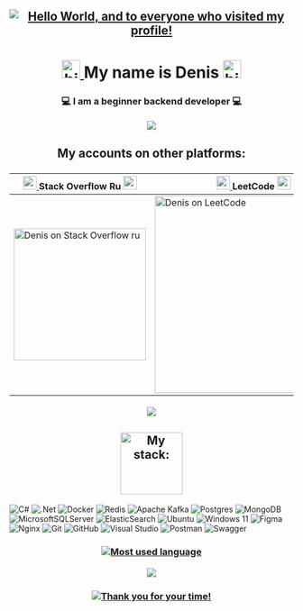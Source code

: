 <h2 align="center">
  <a href="#">
    <img src="https://capsule-render.vercel.app/api?type=waving&color=timeGradient&height=256&section=header&fontColor=ffffff&text=Hello%20World,&fontSize=75&animation=fadeIn&fontAlignY=38&desc=and%20to%20everyone%20who%20visited%20my%20profile!&descAlignY=55&descAlign=62" alt="Hello World, and to everyone who visited my profile!"/>
  </a>
</h2>
<h1 align="center">
  <a href="#">
    <img src="https://github.com/blackcater/blackcater/raw/main/images/Hi.gif" alt="hi" height="32"/>
  </a>
  My name is Denis  
  <a href="#">
    <img src="https://github.com/blackcater/blackcater/raw/main/images/Hi.gif" alt="hi" height="32"/>
  </a>
</h1>
<h3 align="center">💻 I am a beginner backend developer 💻</h3>

<h5 align="center">
  <a href="#">
    <img src="https://capsule-render.vercel.app/api?type=rect&height=1&color=timeGradient"/>
  </a>
</h5>

<h2 align="center">My accounts on other platforms:</h2>
<h3 align="center">
  <table align="center">
    <thead>
      <tr>
        <th scope="col">
          <a href="#">
            <img src="https://github.com/deniskasosiska/deniskasosiska/assets/44068354/c6a3debc-ccf3-4443-afba-910ac7735a53" height="24"/>
          </a>
          Stack Overflow Ru 
          <a href="#">
            <img src="https://github.com/deniskasosiska/deniskasosiska/assets/44068354/c6a3debc-ccf3-4443-afba-910ac7735a53" height="24"/>
          </a>
        </th>
        <th scope="col">
          <a href="#">
            <img src="https://github.com/deniskasosiska/deniskasosiska/assets/44068354/afcf3c3c-3e65-4f72-af6c-27f7745d1038" height="24"/>
          </a>
          LeetCode
          <a href="#">
            <img src="https://github.com/deniskasosiska/deniskasosiska/assets/44068354/afcf3c3c-3e65-4f72-af6c-27f7745d1038" height="24"/>
          </a>  
        </th>
      </tr>
    </thead>
    <tbody>
      <tr>
        <td>
          <a href="https://ru.stackoverflow.com/users/592447/deniska-sosiska/">
            <picture>
              <source media="(prefers-color-scheme: dark)" srcset="https://github-readme-stackoverflow.zohan.tech/?userID=592447&theme=dark&site=ru.stackoverflow">
              <source media="(prefers-color-scheme: light)" srcset="https://github-readme-stackoverflow.zohan.tech/?userID=592447&site=ru.stackoverflow">
              <img alt="Denis on Stack Overflow ru" height="234" src="https://github-readme-stackoverflow.zohan.tech/?userID=592447&theme=dark&site=ru.stackoverflow">
            </picture>
          </a>
        </td>
        <td>
          <a href="https://leetcode.com/u/DeniskaSosiSka/">
            <picture>
              <source media="(prefers-color-scheme: dark)" srcset="https://leetcard.jacoblin.cool/DeniskaSosiSka?theme=nord&ext=heatmap">
              <source media="(prefers-color-scheme: light)" srcset="https://leetcard.jacoblin.cool/DeniskaSosiSka?theme=unicorn&ext=heatmap">
              <img alt="Denis on LeetCode" width="350" src="https://leetcard.jacoblin.cool/DeniskaSosiSka?theme=nord&ext=heatmap">
            </picture>
          </a>
        </td>
      </tr>
    </tbody>
  </table>
</h3>

<h5 align="center">
  <a href="#">
    <img src="https://capsule-render.vercel.app/api?type=rect&height=1&color=timeGradient"/>
  </a>
</h5>

<h2 align="center">
  <a href="#">
    <picture>
      <source media="(prefers-color-scheme: dark)" srcset="https://capsule-render.vercel.app/api?type=venom&height=200&color=timeGradient&text=My%20stack:&fontAlign=49&reversal=false&section=header&fontColor=ffffff&fontSize=50&fontAlignY=55&strokeWidth=1&stroke=aaaaaa">
      <source media="(prefers-color-scheme: light)" srcset="https://capsule-render.vercel.app/api?type=venom&height=200&color=timeGradient&text=My%20stack:&fontAlign=49&reversal=false&section=header&fontColor=000000&fontSize=50&fontAlignY=55&strokeWidth=1&stroke=aaaaaa">
      <img alt="My stack:" height="110" src="https://capsule-render.vercel.app/api?type=venom&height=200&color=timeGradient&text=My%20stack:&fontAlign=49&reversal=false&section=header&fontColor=ffffff&fontSize=50&fontAlignY=55&strokeWidth=1&stroke=aaaaaa">
    </picture>
  </a>
</h2>

![C#](https://img.shields.io/badge/c%23-%23239120.svg?style=for-the-badge&logo=csharp&logoColor=white)
![.Net](https://img.shields.io/badge/.NET-5C2D91?style=for-the-badge&logo=.net&logoColor=white)
![Docker](https://img.shields.io/badge/docker-%230db7ed.svg?style=for-the-badge&logo=docker&logoColor=white)
![Redis](https://img.shields.io/badge/redis-%23DD0031.svg?style=for-the-badge&logo=redis&logoColor=white)
![Apache Kafka](https://img.shields.io/badge/Apache%20Kafka-000?style=for-the-badge&logo=apachekafka)
![Postgres](https://img.shields.io/badge/postgres-%23316192.svg?style=for-the-badge&logo=postgresql&logoColor=white)
![MongoDB](https://img.shields.io/badge/MongoDB-%234ea94b.svg?style=for-the-badge&logo=mongodb&logoColor=white)
![MicrosoftSQLServer](https://img.shields.io/badge/Microsoft%20SQL%20Server-CC2927?style=for-the-badge&logo=microsoft%20sql%20server&logoColor=white)
![ElasticSearch](https://img.shields.io/badge/-ElasticSearch-005571?style=for-the-badge&logo=elasticsearch)
![Ubuntu](https://img.shields.io/badge/Ubuntu-E95420?style=for-the-badge&logo=ubuntu&logoColor=white)
![Windows 11](https://img.shields.io/badge/Windows%2011-%230079d5.svg?style=for-the-badge&logo=Windows%2011&logoColor=white)
![Figma](https://img.shields.io/badge/figma-%23F24E1E.svg?style=for-the-badge&logo=figma&logoColor=white)
![Nginx](https://img.shields.io/badge/nginx-%23009639.svg?style=for-the-badge&logo=nginx&logoColor=white)
![Git](https://img.shields.io/badge/git-%23F05033.svg?style=for-the-badge&logo=git&logoColor=white)
![GitHub](https://img.shields.io/badge/github-%23121011.svg?style=for-the-badge&logo=github&logoColor=white)
![Visual Studio](https://img.shields.io/badge/Visual%20Studio-5C2D91.svg?style=for-the-badge&logo=visual-studio&logoColor=white)
![Postman](https://img.shields.io/badge/Postman-FF6C37?style=for-the-badge&logo=postman&logoColor=white)
![Swagger](https://img.shields.io/badge/-Swagger-%23Clojure?style=for-the-badge&logo=swagger&logoColor=white)

<h3 align="center">
  <a href="#">
    <img src="https://github-readme-stats.vercel.app/api/top-langs/?username=deniskasosiska&layout=compact" alt="Most used language"/>
  </a>
</h3>

<h5 align="center">
  <a href="#">
    <img src="https://capsule-render.vercel.app/api?type=rect&height=1&color=timeGradient"/>
  </a>
</h5>

<h3 align="center">
  <a href="#">
    <picture>
      <source media="(prefers-color-scheme: dark)" srcset="https://readme-typing-svg.herokuapp.com?font=Fira+Code&size=25&pause=1800&color=FFDDDD&center=true&vCenter=true&random=false&width=800&lines=If+you+liked+one+of+my+repositories%2C+put+a+star+%E2%AD%90;%E2%9D%A4+Thank+you+for+your+time!+%E2%9D%A4">
      <source media="(prefers-color-scheme: light)" srcset="https://readme-typing-svg.herokuapp.com?font=Fira+Code&size=25&pause=1800&color=220000&center=true&vCenter=true&random=false&width=800&lines=If+you+liked+one+of+my+repositories%2C+put+a+star+%E2%AD%90;%E2%9D%A4+Thank+you+for+your+time!+%E2%9D%A4">
      <img alt="Thank you for your time!" src="https://readme-typing-svg.herokuapp.com?font=Fira+Code&size=25&pause=1800&color=FFDDDD&center=true&vCenter=true&random=false&width=800&lines=If+you+liked+one+of+my+repositories%2C+put+a+star+%E2%AD%90;%E2%9D%A4+Thank+you+for+your+time!+%E2%9D%A4">
    </picture>
  </a>
</h3>

<!-- 
https://github.com/deniskasosiska/deniskasosiska/assets/44068354/259355b5-4137-47bf-81fb-60f428a769e3 
<a href="#"><img src="https://github.com/deniskasosiska/deniskasosiska/assets/44068354/b44d969a-d630-45f2-9ea7-c47cbb88ee2d" alt="Java" height="24"/></a>
<a href="#"><img src="https://github.com/deniskasosiska/deniskasosiska/assets/44068354/81ce38dd-4fa5-4fdb-be20-0ba0fbdebe61" alt="C#" height="24"/></a>
-->
